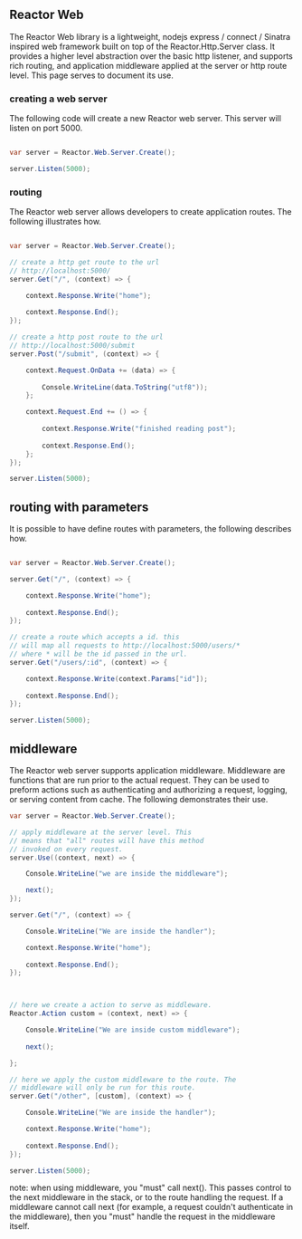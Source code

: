 ## Reactor Web

The Reactor Web library is a lightweight, nodejs express / connect / Sinatra inspired web framework built on top of the
Reactor.Http.Server class. It provides a higher level abstraction over the basic http listener, and supports rich routing, 
and application middleware applied at the server or http route level. This page serves to document its use.

### creating a web server

The following code will create a new Reactor web server. This server will listen on port 5000.

```csharp

var server = Reactor.Web.Server.Create();

server.Listen(5000);

```

### routing

The Reactor web server allows developers to create application routes. The following illustrates how.

```csharp

var server = Reactor.Web.Server.Create();

// create a http get route to the url
// http://localhost:5000/
server.Get("/", (context) => {

	context.Response.Write("home");
	
	context.Response.End();
});

// create a http post route to the url 
// http://localhost:5000/submit
server.Post("/submit", (context) => {

	context.Request.OnData += (data) => {
		
		Console.WriteLine(data.ToString("utf8"));
	};

	context.Request.End += () => {
		
		context.Response.Write("finished reading post");
		
		context.Response.End();
	};
});

server.Listen(5000);

```

## routing with parameters

It is possible to have define routes with parameters, the following describes how.

```csharp

var server = Reactor.Web.Server.Create();

server.Get("/", (context) => {

	context.Response.Write("home");
	
	context.Response.End();
});

// create a route which accepts a id. this
// will map all requests to http://localhost:5000/users/* 
// where * will be the id passed in the url.
server.Get("/users/:id", (context) => {

	context.Response.Write(context.Params["id"]);
	
	context.Response.End();
});

server.Listen(5000);

```

## middleware

The Reactor web server supports application middleware. Middleware are functions that are
run prior to the actual request. They can be used to preform actions such as authenticating
and authorizing a request, logging, or serving content from cache. The following demonstrates
their use.


```csharp
var server = Reactor.Web.Server.Create();

// apply middleware at the server level. This
// means that "all" routes will have this method
// invoked on every request.
server.Use((context, next) => {

	Console.WriteLine("we are inside the middleware");

	next();
});

server.Get("/", (context) => {

	Console.WriteLine("We are inside the handler");

	context.Response.Write("home");
	
	context.Response.End();
});



// here we create a action to serve as middleware. 
Reactor.Action custom = (context, next) => {

	Console.WriteLine("We are inside custom middleware");
	
	next();

};

// here we apply the custom middleware to the route. The 
// middleware will only be run for this route.
server.Get("/other", [custom], (context) => {

	Console.WriteLine("We are inside the handler");

	context.Response.Write("home");
	
	context.Response.End();
});

server.Listen(5000);
```

note: when using middleware, you "must" call next(). This passes control to the next middleware in the stack,
or to the route handling the request. If a middleware cannot call next (for example, a request couldn't authenticate
in the middleware), then you "must" handle the request in the middleware itself.




